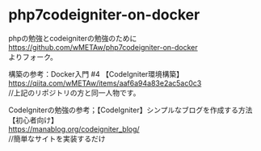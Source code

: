 # php7codeigniter-on-docker

phpの勉強とcodeigniterの勉強のために  
https://github.com/wMETAw/php7codeigniter-on-docker  
よりフォーク。

構築の参考：Docker入門 #4 【CodeIgniter環境構築】   https://qiita.com/wMETAw/items/aaf6a94a83e2ac5ac0c3  
//上記のリポジトリの方と同一人物です。

CodeIgniterの勉強の参考；【CodeIgniter】シンプルなブログを作成する方法【初心者向け】  
https://manablog.org/codeigniter_blog/  
//簡単なサイトを実装するだけ
